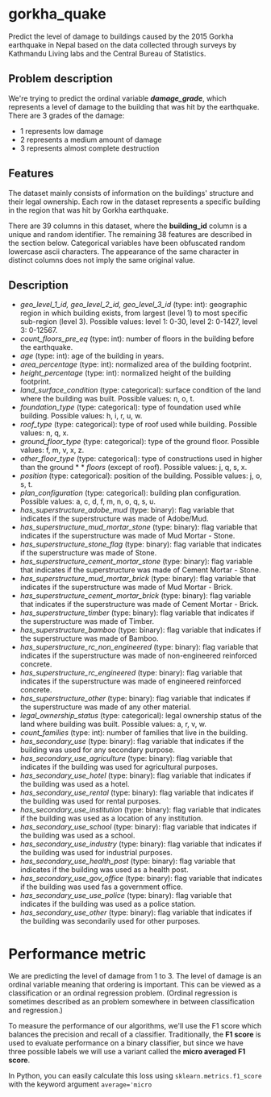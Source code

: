 # gorkha_quake
Predict the level of damage to buildings caused by the 2015 Gorkha earthquake in Nepal based on the data collected through surveys by Kathmandu Living labs and the Central Bureau of Statistics.
## Problem description
We're trying to predict the ordinal variable ___damage_grade___, which represents a level of damage to the building that was hit by the earthquake. There are 3 grades of the damage:
* 1 represents low damage
* 2 represents a medium amount of damage
* 3 represents almost complete destruction
## Features
The dataset mainly consists of information on the buildings' structure and their legal ownership. Each row in the dataset represents a specific building in the region that was hit by Gorkha earthquake.

There are 39 columns in this dataset, where the __building_id__ column is a unique and random identifier. The remaining 38 features are described in the section below. Categorical variables have been obfuscated random lowercase ascii characters. The appearance of the same character in distinct columns does not imply the same original value.
## Description
* _geo_level_1_id, geo_level_2_id, geo_level_3_id_ (type: int): geographic region in which building exists, from largest (level 1) to most specific sub-region (level 3). Possible values: level 1: 0-30, level 2: 0-1427, level 3: 0-12567.
* _count_floors_pre_eq_ (type: int): number of floors in the building before the earthquake.
* _age_ (type: int): age of the building in years.
* _area_percentage_ (type: int): normalized area of the building footprint.
* _height_percentage_ (type: int): normalized height of the building footprint.
* _land_surface_condition_ (type: categorical): surface condition of the land where the building was built. Possible values: n, o, t.
* _foundation_type_ (type: categorical): type of foundation used while building. Possible values: h, i, r, u, w.
* _roof_type_ (type: categorical): type of roof used while building. Possible values: n, q, x.
* _ground_floor_type_ (type: categorical): type of the ground floor. Possible values: f, m, v, x, z.
* _other_floor_type_ (type: categorical): type of constructions used in higher than the ground * * _floors_ (except of roof). Possible values: j, q, s, x.
* _position_ (type: categorical): position of the building. Possible values: j, o, s, t.
* _plan_configuration_ (type: categorical): building plan configuration. Possible values: a, c, d, f, m, n, o, q, s, u.
* _has_superstructure_adobe_mud_ (type: binary): flag variable that indicates if the superstructure was made of Adobe/Mud.
* _has_superstructure_mud_mortar_stone_ (type: binary): flag variable that indicates if the superstructure was made of Mud Mortar - Stone.
* _has_superstructure_stone_flag_ (type: binary): flag variable that indicates if the superstructure was made of Stone.
* _has_superstructure_cement_mortar_stone_ (type: binary): flag variable that indicates if the superstructure was made of Cement Mortar - Stone.
* _has_superstructure_mud_mortar_brick_ (type: binary): flag variable that indicates if the superstructure was made of Mud Mortar - Brick.
* _has_superstructure_cement_mortar_brick_ (type: binary): flag variable that indicates if the superstructure was made of Cement Mortar - Brick.
* _has_superstructure_timber_ (type: binary): flag variable that indicates if the superstructure was made of Timber.
* _has_superstructure_bamboo_ (type: binary): flag variable that indicates if the superstructure was made of Bamboo.
* _has_superstructure_rc_non_engineered_ (type: binary): flag variable that indicates if the superstructure was made of non-engineered reinforced concrete.
* _has_superstructure_rc_engineered_ (type: binary): flag variable that indicates if the superstructure was made of engineered reinforced concrete.
* _has_superstructure_other_ (type: binary): flag variable that indicates if the superstructure was made of any other material.
* _legal_ownership_status_ (type: categorical): legal ownership status of the land where building was built. Possible values: a, r, v, w.
* _count_families_ (type: int): number of families that live in the building.
* _has_secondary_use_ (type: binary): flag variable that indicates if the building was used for any secondary purpose.
* _has_secondary_use_agriculture_ (type: binary): flag variable that indicates if the building was used for agricultural purposes.
* _has_secondary_use_hotel_ (type: binary): flag variable that indicates if the building was used as a hotel.
* _has_secondary_use_rental_ (type: binary): flag variable that indicates if the building was used for rental purposes.
* _has_secondary_use_institution_ (type: binary): flag variable that indicates if the building was used as a location of any institution.
* _has_secondary_use_school_ (type: binary): flag variable that indicates if the building was used as a school.
* _has_secondary_use_industry_ (type: binary): flag variable that indicates if the building was used for industrial purposes.
* _has_secondary_use_health_post_ (type: binary): flag variable that indicates if the building was used as a health post.
* _has_secondary_use_gov_office_ (type: binary): flag variable that indicates if the building was used fas a government office.
* _has_secondary_use_use_police_ (type: binary): flag variable that indicates if the building was used as a police station.
* _has_secondary_use_other_ (type: binary): flag variable that indicates if the building was secondarily used for other purposes.
# Performance metric
We are predicting the level of damage from 1 to 3. The level of damage is an ordinal variable meaning that ordering is important. This can be viewed as a classification or an ordinal regression problem. (Ordinal regression is sometimes described as an problem somewhere in between classification and regression.)

To measure the performance of our algorithms, we'll use the F1 score which balances the precision and recall of a classifier. Traditionally, the __F1 score__ is used to evaluate performance on a binary classifier, but since we have three possible labels we will use a variant called the __micro averaged F1 score__.

In Python, you can easily calculate this loss using `sklearn.metrics.f1_score` with the keyword argument `average='micro`


